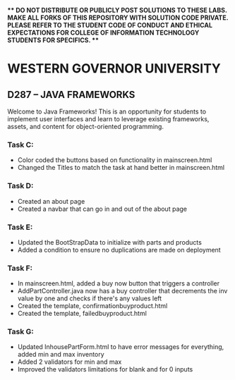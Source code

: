 <strong>** DO NOT DISTRIBUTE OR PUBLICLY POST SOLUTIONS TO THESE LABS. MAKE ALL FORKS OF THIS REPOSITORY WITH SOLUTION CODE PRIVATE. PLEASE REFER TO THE STUDENT CODE OF CONDUCT AND ETHICAL EXPECTATIONS FOR COLLEGE OF INFORMATION TECHNOLOGY STUDENTS FOR SPECIFICS. ** </strong>

# WESTERN GOVERNOR UNIVERSITY 
## D287 – JAVA FRAMEWORKS
Welcome to Java Frameworks! This is an opportunity for students to implement user interfaces and learn to leverage existing frameworks, assets, and content for object-oriented programming.

### Task C: 
- Color coded the buttons based on functionality in mainscreen.html
- Changed the Titles to match the task at hand better in mainscreen.html
### Task D:
- Created an about page
- Created a navbar that can go in and out of the about page
### Task E:
- Updated the BootStrapData to initialize with parts and products
- Added a condition to ensure no duplications are made on deployment
### Task F:
- In mainscreen.html, added a buy now button that triggers a controller
- AddPartController.java now has a buy controller that decrements the inv value by one and checks if there's any values left
- Created the template, confirmationbuyproduct.html
- Created the template, failedbuyproduct.html
### Task G:
- Updated InhousePartForm.html to have error messages for everything, added min and max inventory
- Added 2 validators for min and max
- Improved the validators limitations for blank and for 0 inputs
